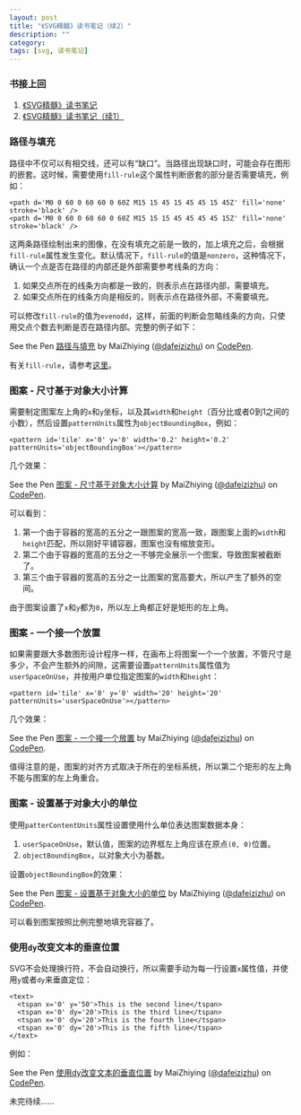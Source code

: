 ```yaml
---
layout: post
title: "《SVG精髓》读书笔记（续2）"
description: ""
category: 
tags: [svg, 读书笔记]
---
```


<script async src="https://static.codepen.io/assets/embed/ei.js"></script>

### 书接上回

1. [《SVG精髓》读书笔记](/posts/2018/08/29/svg-essentials-summary.html)
2. [《SVG精髓》读书笔记（续1）](/posts/2018/09/07/svg-essentials-summary.html)

### 路径与填充

路径中不仅可以有相交线，还可以有“缺口”。当路径出现缺口时，可能会存在图形的嵌套。这时候，需要使用`fill-rule`这个属性判断嵌套的部分是否需要填充，例如：

    <path d='M0 0 60 0 60 60 0 60Z M15 15 45 15 45 45 15 45Z' fill='none' stroke='black' />
    <path d='M0 0 60 0 60 60 0 60Z M15 15 15 45 45 45 45 15Z' fill='none' stroke='black' />

这两条路径绘制出来的图像，在没有填充之前是一致的，加上填充之后，会根据`fill-rule`属性发生变化。默认情况下，`fill-rule`的值是`nonzero`，这种情况下，确认一个点是否在路径的内部还是外部需要参考线条的方向：

1. 如果交点所在的线条方向都是一致的，则表示点在路径内部，需要填充。
2. 如果交点所在的线条方向是相反的，则表示点在路径外部，不需要填充。

可以修改`fill-rule`的值为`evenodd`，这样，前面的判断会忽略线条的方向，只使用交点个数去判断是否在路径内部。完整的例子如下：

<p data-height="265" data-theme-id="0" data-slug-hash="MqxWOd" data-default-tab="html,result" data-user="dafeizizhu" data-pen-title="路径与填充" class="codepen">See the Pen <a href="https://codepen.io/dafeizizhu/pen/MqxWOd/">路径与填充</a> by MaiZhiying (<a href="https://codepen.io/dafeizizhu">@dafeizizhu</a>) on <a href="https://codepen.io">CodePen</a>.</p>

有关`fill-rule`，请参考[这里](http://svgtrick.com/tricks/2f610e5c28e3349c8d6fa69edf3aead0)。

### 图案 - 尺寸基于对象大小计算

需要制定图案左上角的`x`和`y`坐标，以及其`width`和`height`（百分比或者0到1之间的小数），然后设置`patternUnits`属性为`objectBoundingBox`，例如：

    <pattern id='tile' x='0' y='0' width='0.2' height='0.2' patternUnits='objectBoundingBox'></pattern>

几个效果：

<p data-height="265" data-theme-id="0" data-slug-hash="JazExb" data-default-tab="html,result" data-user="dafeizizhu" data-pen-title="图案 - 尺寸基于对象大小计算" class="codepen">See the Pen <a href="https://codepen.io/dafeizizhu/pen/JazExb/">图案 - 尺寸基于对象大小计算</a> by MaiZhiying (<a href="https://codepen.io/dafeizizhu">@dafeizizhu</a>) on <a href="https://codepen.io">CodePen</a>.</p>

可以看到：

1. 第一个由于容器的宽高的五分之一跟图案的宽高一致，跟图案上面的`width`和`height`匹配，所以刚好平铺容器，图案也没有缩放变形。
2. 第二个由于容器的宽高的五分之一不够完全展示一个图案，导致图案被截断了。
3. 第三个由于容器的宽高的五分之一比图案的宽高要大，所以产生了额外的空间。

由于图案设置了`x`和`y`都为`0`，所以左上角都正好是矩形的左上角。

### 图案 - 一个接一个放置

如果需要跟大多数图形设计程序一样，在画布上将图案一个一个放置，不管尺寸是多少，不会产生额外的间隙，这需要设置`patternUnits`属性值为`userSpaceOnUse`，并按用户单位指定图案的`width`和`height`：

    <pattern id='tile' x='0' y='0' width='20' height='20' patternUnits='userSpaceOnUse'></pattern>

几个效果：

<p data-height="265" data-theme-id="0" data-slug-hash="zJbZqo" data-default-tab="html,result" data-user="dafeizizhu" data-pen-title="图案 - 一个接一个放置" class="codepen">See the Pen <a href="https://codepen.io/dafeizizhu/pen/zJbZqo/">图案 - 一个接一个放置</a> by MaiZhiying (<a href="https://codepen.io/dafeizizhu">@dafeizizhu</a>) on <a href="https://codepen.io">CodePen</a>.</p>

值得注意的是，图案的对齐方式取决于所在的坐标系统，所以第二个矩形的左上角不能与图案的左上角重合。

### 图案 - 设置基于对象大小的单位

使用`patterContentUnits`属性设置使用什么单位表达图案数据本身：

1. `userSpaceOnUse`，默认值，图案的边界框左上角应该在原点`(0, 0)`位置。
2. `objectBoundingBox`，以对象大小为基数。

设置`objectBoundingBox`的效果：

<p data-height="265" data-theme-id="0" data-slug-hash="NLJpbZ" data-default-tab="html,result" data-user="dafeizizhu" data-pen-title="图案 - 设置基于对象大小的单位" class="codepen">See the Pen <a href="https://codepen.io/dafeizizhu/pen/NLJpbZ/">图案 - 设置基于对象大小的单位</a> by MaiZhiying (<a href="https://codepen.io/dafeizizhu">@dafeizizhu</a>) on <a href="https://codepen.io">CodePen</a>.</p>

可以看到图案按照比例完整地填充容器了。

### 使用`dy`改变文本的垂直位置

SVG不会处理换行符，不会自动换行，所以需要手动为每一行设置`x`属性值，并使用`y`或者`dy`来垂直定位：

    <text>
      <tspan x='0' y='50'>This is the second line</tspan>
      <tspan x='0' dy='20'>This is the third line</tspan>
      <tspan x='0' dy='20'>This is the fourth line</tspan>
      <tspan x='0' dy='20'>This is the fifth line</tspan>
    </text>

例如：

<p data-height="265" data-theme-id="0" data-slug-hash="Mqxpre" data-default-tab="html,result" data-user="dafeizizhu" data-pen-title="使用dy改变文本的垂直位置" class="codepen">See the Pen <a href="https://codepen.io/dafeizizhu/pen/Mqxpre/">使用dy改变文本的垂直位置</a> by MaiZhiying (<a href="https://codepen.io/dafeizizhu">@dafeizizhu</a>) on <a href="https://codepen.io">CodePen</a>.</p>

未完待续......
